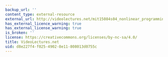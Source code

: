 ```yaml
---
backup_url: ''
content_type: external-resource
external_url: http://videolectures.net/mit15084s04_nonlinear_programming/
has_external_licence_warning: true
has_external_license_warning: true
is_broken: ''
license: https://creativecommons.org/licenses/by-nc-sa/4.0/
title: VideoLectures.net
uid: d8e227f4-f025-4902-8e11-808013d0755c
---
```

